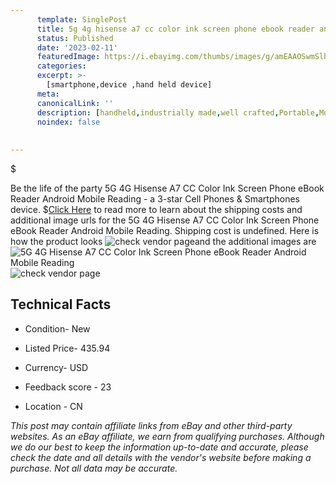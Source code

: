 ```yaml
---
      template: SinglePost
      title: 5g 4g hisense a7 cc color ink screen phone ebook reader android mobile reading
      status: Published
      date: '2023-02-11'
      featuredImage: https://i.ebayimg.com/thumbs/images/g/amEAAOSwmSlh2D-p/s-l225.jpg
      categories: 
      excerpt: >-
        [smartphone,device ,hand held device]
      meta:
      canonicalLink: ''
      description: [handheld,industrially made,well crafted,Portable,Mobile,Compact,Convenient,Lightweight,Maneuverable,Man-portable,Miniature,Carriable,Hand-held,Light,Holdable,Transportable,Mobile device,Pocket-sized,On-the-go,Wireless,Cordless,Compact size,Convenient size, smartphone,device ,hand held device]
      noindex: false
      
        
---
```

$

Be the life of the party 5G 4G Hisense A7 CC Color Ink Screen Phone eBook Reader Android Mobile Reading - a 3-star Cell Phones & Smartphones device.
$[Click Here](https://www.ebay.com/itm/175282966895?hash=item28cfadd16f%3Ag%3AamEAAOSwmSlh2D-p&mkevt=1&mkcid=1&mkrid=711-53200-19255-0&campid=%253CePNCampaignId%253E&customid=%253CreferenceId%253E&toolid=10049) to read more to learn about the shipping costs and additional image urls for the 5G 4G Hisense A7 CC Color Ink Screen Phone eBook Reader Android Mobile Reading. Shipping cost is undefined. Here is how the product looks ![check vendor page](https://i.ebayimg.com/thumbs/images/g/amEAAOSwmSlh2D-p/s-l225.jpg)and the additional images are![5G 4G Hisense A7 CC Color Ink Screen Phone eBook Reader Android Mobile Reading](https://i.ebayimg.com/images/g/amEAAOSwmSlh2D-p/s-l960.jpg)![check vendor page](https://origin-galleryplus.ebayimg.com/ws/web/175282966895_2_0_1/225x225.jpg,https://origin-galleryplus.ebayimg.com/ws/web/175282966895_3_0_1/225x225.jpg,https://origin-galleryplus.ebayimg.com/ws/web/175282966895_4_0_1/225x225.jpg,https://origin-galleryplus.ebayimg.com/ws/web/175282966895_5_0_1/225x225.jpg,https://origin-galleryplus.ebayimg.com/ws/web/175282966895_6_0_1/225x225.jpg,https://origin-galleryplus.ebayimg.com/ws/web/175282966895_7_0_1/225x225.jpg,https://origin-galleryplus.ebayimg.com/ws/web/175282966895_8_0_1/225x225.jpg,https://origin-galleryplus.ebayimg.com/ws/web/175282966895_9_0_1/225x225.jpg,https://origin-galleryplus.ebayimg.com/ws/web/175282966895_10_0_1/225x225.jpg,https://origin-galleryplus.ebayimg.com/ws/web/175282966895_11_0_1/225x225.jpg,https://origin-galleryplus.ebayimg.com/ws/web/175282966895_12_0_1/225x225.jpg)



 ## Technical Facts 



     
      

 - Condition- New 


      

 - Listed Price- 435.94 


      

 - Currency- USD 


      

 - Feedback score - 23 


      

 - Location - CN 


      
      

 *_This post may contain affiliate links from eBay and other third-party websites. As an eBay affiliate, we earn from qualifying purchases. Although we do our best to keep the information up-to-date and accurate, please check the date and all details with the vendor's website before making a purchase. Not all data may be accurate._*






